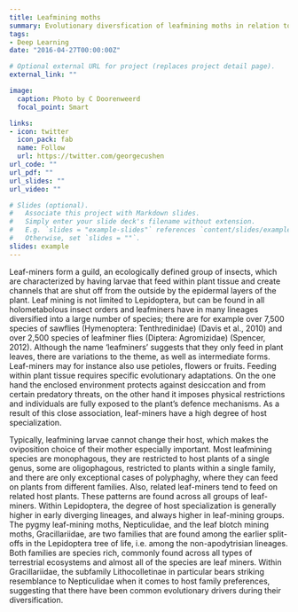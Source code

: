 ```yaml
---
title: Leafmining moths
summary: Evolutionary diversfication of leafmining moths in relation to their hosts
tags:
- Deep Learning
date: "2016-04-27T00:00:00Z"

# Optional external URL for project (replaces project detail page).
external_link: ""

image:
  caption: Photo by C Doorenweerd
  focal_point: Smart

links:
- icon: twitter
  icon_pack: fab
  name: Follow
  url: https://twitter.com/georgecushen
url_code: ""
url_pdf: ""
url_slides: ""
url_video: ""

# Slides (optional).
#   Associate this project with Markdown slides.
#   Simply enter your slide deck's filename without extension.
#   E.g. `slides = "example-slides"` references `content/slides/example-slides.md`.
#   Otherwise, set `slides = ""`.
slides: example
---
```


Leaf-miners form a guild, an ecologically defined group of insects, which are characterized by having larvae that feed within plant tissue and create channels that are shut off from the outside by the epidermal layers of the plant. Leaf mining is not limited to Lepidoptera, but can be found in all holometabolous insect orders and leafminers have in many lineages diversified into a large number of species; there are for example over 7,500 species of sawflies (Hymenoptera: Tenthredinidae) (Davis et al., 2010) and over 2,500 species of leafminer flies (Diptera: Agromizidae) (Spencer, 2012). Although the name ‘leafminers’ suggests that they only feed in plant leaves, there are variations to the theme, as well as intermediate forms. Leaf-miners may for instance also use petioles, flowers or fruits. Feeding within plant tissue requires specific evolutionary adaptations. On the one hand the enclosed environment protects against desiccation and from certain predatory threats, on the other hand it imposes physical restrictions and individuals are fully exposed to the plant’s defence mechanisms. As a result of this close association, leaf-miners have a high degree of host specialization.

Typically, leafmining larvae cannot change their host, which makes the oviposition choice of their mother especially important. Most leafmining species are monophagous, they are restricted to host plants of a single genus, some are oligophagous, restricted to plants within a single family, and there are only exceptional cases of polyphaghy, where they can feed on plants from different families. Also, related leaf-miners tend to feed on related host plants. These patterns are found across all groups of leaf-miners. Within Lepidoptera, the degree of host specialization is generally higher in early diverging lineages, and always higher in leaf-mining groups. The pygmy leaf-mining moths, Nepticulidae, and the leaf blotch mining moths, Gracillariidae, are two families that are found among the earlier split-offs in the Lepidoptera tree of life, i.e. among the non-apodytrisian lineages. Both families are species rich, commonly found across all types of terrestrial ecosystems and almost all of the species are leaf miners. Within Gracillariidae, the subfamily Lithocolletinae in particular bears striking resemblance to Nepticulidae when it comes to host family preferences, suggesting that there have been common evolutionary drivers during their diversification.
